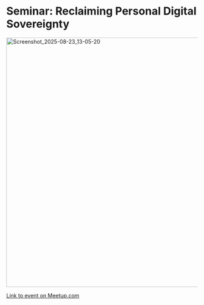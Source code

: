 # Seminar: Reclaiming Personal Digital Sovereignty

<img width="1147" height="658" alt="Screenshot_2025-08-23_13-05-20" src="https://github.com/user-attachments/assets/6ab056de-fcb8-4105-8b41-5f10d52d398e" />

[Link to event on Meetup.com](https://www.meetup.com/atlantabitdevs/events/286248874/)
